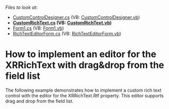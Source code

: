 <!-- default file list -->
*Files to look at*:

* [CustomControlDesigner.cs](./CS/CustomControlDesigner.cs) (VB: [CustomControlDesigner.vb](./VB/CustomControlDesigner.vb))
* **[CustomRichText.cs](./CS/CustomRichText.cs) (VB: [CustomRichText.vb](./VB/CustomRichText.vb))**
* [Form1.cs](./CS/Form1.cs) (VB: [Form1.vb](./VB/Form1.vb))
* [RichTextEditorForm.cs](./CS/RichTextEditorForm.cs) (VB: [RichTextEditorForm.vb](./VB/RichTextEditorForm.vb))
<!-- default file list end -->
# How to implement an editor for the XRRichText with drag&drop from the field list


<p>The following example demonstrates how to implement a custom rich text control with the editor for the XRRichText.Rtf property. This editor supports drag and drop from the field list.</p>

<br/>


